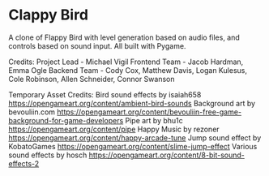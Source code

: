 # Clappy Bird
 A clone of Flappy Bird with level generation based on audio files, and controls based on sound input. All built with Pygame.

 Credits:
 Project Lead - Michael Vigil
 Frontend Team - Jacob Hardman, Emma Ogle
 Backend Team - Cody Cox, Matthew Davis, Logan Kulesus, Cole Robinson, Allen Schneider, Connor Swanson

 Temporary Asset Credits:
 Bird sound effects by isaiah658 https://opengameart.org/content/ambient-bird-sounds
 Background art by bevouliin.com https://opengameart.org/content/bevouliin-free-game-background-for-game-developers
 Pipe art by bhu1c https://opengameart.org/content/pipe
 Happy Music by rezoner https://opengameart.org/content/happy-arcade-tune
 Jump sound effect by KobatoGames https://opengameart.org/content/slime-jump-effect
 Various sound effects by hosch https://opengameart.org/content/8-bit-sound-effects-2
